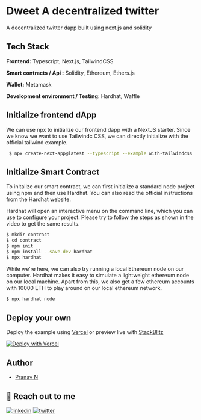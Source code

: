 
# Dweet A decentralized twitter

A decentralized twitter dapp built using next.js and solidity


## Tech Stack

**Frontend:** Typescript, Next.js, TailwindCSS

**Smart contracts / Api :** Solidity, Ethereum, Ethers.js

**Wallet:** Metamask

**Development environment / Testing**: Hardhat, Waffle





## Initialize frontend dApp

We can use npx to initialize our frontend dapp with a NextJS starter. Since we know we want to use Tailwindc CSS, we can directly initialize with the official tailwind example.

```bash
 $ npx create-next-app@latest --typescript --example with-tailwindcss
  ```

  ## Initialize Smart Contract
  To initalize our smart contract, we can first initialize a standard node project using npm and then use Hardhat. You can also read the official instructions from the Hardhat website.

Hardhat will open an interactive menu on the command line, which you can use to configure your project. Please try to follow the steps as shown in the video to get the same results.

```bash
$ mkdir contract
$ cd contract
$ npm init
$ npm install --save-dev hardhat
$ npx hardhat
  ```
  While we're here, we can also try running a local Ethereum node on our computer. Hardhat makes it easy to simulate a lightweight ethereum node on our local machine. Apart from this, we also get a few ethereum accounts with 10000 ETH to play around on our local ethereum network.

```bash
$ npx hardhat node
```
## Deploy your own

Deploy the example using [Vercel](https://vercel.com?utm_source=github&utm_medium=readme&utm_campaign=next-example) or preview live with [StackBlitz](https://stackblitz.com/github/vercel/next.js/tree/canary/examples/with-tailwindcss)

[![Deploy with Vercel](https://vercel.com/button)](https://vercel.com/new/git/external?repository-url=https://github.com/vercel/next.js/tree/canary/examples/with-tailwindcss&project-name=with-tailwindcss&repository-name=with-tailwindcss)
    
## Author

- [Pranav N](https://github.com/pranavbharadwaj007)


## 🔗 Reach out to me

[![linkedin](https://img.shields.io/badge/linkedin-0A66C2?style=for-the-badge&logo=linkedin&logoColor=white)](https://www.linkedin.com/in/pranavbharadwaj007/)
[![twitter](https://img.shields.io/badge/twitter-1DA1F2?style=for-the-badge&logo=twitter&logoColor=white)](https://twitter.com/PranaV79977)






